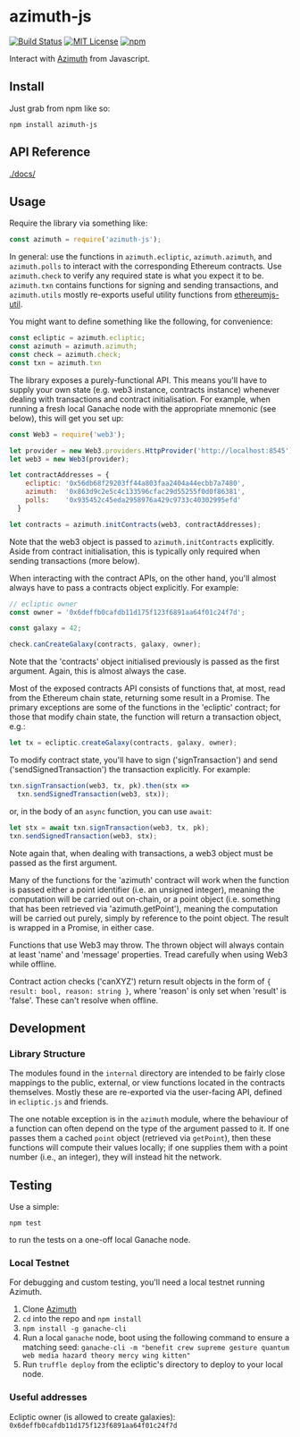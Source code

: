 # azimuth-js

[![Build Status](https://secure.travis-ci.org/urbit/azimuth-js.png)](http://travis-ci.org/urbit/azimuth-js)
[![MIT License](https://img.shields.io/badge/license-MIT-blue.svg)](https://github.com/urbit/azimuth-js/blob/master/LICENSE)
[![npm](https://img.shields.io/npm/v/azimuth-js.svg)](https://www.npmjs.com/package/azimuth-js)

Interact with [Azimuth](https://github.com/urbit/azimuth-solidity) from
Javascript.

## Install

Just grab from npm like so:

```
npm install azimuth-js
```

## API Reference

[./docs/](./docs/index.md)

## Usage

Require the library via something like:

```javascript
const azimuth = require('azimuth-js');
```

In general: use the functions in `azimuth.ecliptic`, `azimuth.azimuth`, and
`azimuth.polls` to interact with the corresponding Ethereum contracts.  Use
`azimuth.check` to verify any required state is what you expect it to be.
`azimuth.txn` contains functions for signing and sending transactions, and
`azimuth.utils` mostly re-exports useful utility functions from
[ethereumjs-util](https://github.com/ethereumjs/ethereumjs-util).

You might want to define something like the following, for convenience:

```javascript
const ecliptic = azimuth.ecliptic;
const azimuth = azimuth.azimuth;
const check = azimuth.check;
const txn = azimuth.txn
```

The library exposes a purely-functional API.  This means you'll have to supply
your own state (e.g. web3 instance, contracts instance) whenever dealing with
transactions and contract initialisation.  For example, when running a fresh
local Ganache node with the appropriate mnemonic (see below), this will get you
set up:

```javascript
const Web3 = require('web3');

let provider = new Web3.providers.HttpProvider('http://localhost:8545');
let web3 = new Web3(provider);

let contractAddresses = {
    ecliptic: '0x56db68f29203ff44a803faa2404a44ecbb7a7480',
    azimuth:  '0x863d9c2e5c4c133596cfac29d55255f0d0f86381',
    polls:    '0x935452c45eda2958976a429c9733c40302995efd'
  }

let contracts = azimuth.initContracts(web3, contractAddresses);
```

Note that the web3 object is passed to `azimuth.initContracts` explicitly.
Aside from contract initialisation, this is typically only required when
sending transactions (more below).

When interacting with the contract APIs, on the other hand, you'll almost
always have to pass a contracts object explicitly.  For example:

```javascript
// ecliptic owner
const owner = '0x6deffb0cafdb11d175f123f6891aa64f01c24f7d';

const galaxy = 42;

check.canCreateGalaxy(contracts, galaxy, owner);
```

Note that the 'contracts' object initialised previously is passed as the first
argument.  Again, this is almost always the case.

Most of the exposed contracts API consists of functions that, at most, read
from the Ethereum chain state, returning some result in a Promise.  The primary
exceptions are some of the functions in the 'ecliptic' contract; for those
that modify chain state, the function will return a transaction object, e.g.:

```javascript
let tx = ecliptic.createGalaxy(contracts, galaxy, owner);
```

To modify contract state, you'll have to sign ('signTransaction') and send
('sendSignedTransaction') the transaction explicitly.  For example:

```javascript
txn.signTransaction(web3, tx, pk).then(stx =>
  txn.sendSignedTransaction(web3, stx));
```

or, in the body of an `async` function, you can use `await`:

```javascript
let stx = await txn.signTransaction(web3, tx, pk);
txn.sendSignedTransaction(web3, stx);
```

Note again that, when dealing with transactions, a web3 object must be passed
as the first argument.

Many of the functions for the 'azimuth' contract will work when the function is
passed either a point identifier (i.e. an unsigned integer), meaning the
computation will be carried out on-chain, or a point object (i.e. something that
has been retrieved via 'azimuth.getPoint'), meaning the computation will be
carried out purely, simply by reference to the point object.  The result is
wrapped in a Promise, in either case.

Functions that use Web3 may throw. The thrown object will always contain at
least 'name' and 'message' properties. Tread carefully when using Web3 while
offline.

Contract action checks ('canXYZ') return result objects in the form of `{
result: bool, reason: string }`, where 'reason' is only set when 'result' is
'false'.  These can't resolve when offline.

## Development

### Library Structure

The modules found in the `internal` directory are intended to be fairly close
mappings to the public, external, or view functions located in the contracts
themselves.  Mostly these are re-exported via the user-facing API, defined in
`ecliptic.js` and friends.

The one notable exception is in the `azimuth` module, where the behaviour of a
function can often depend on the type of the argument passed to it.  If one
passes them a cached `point` object (retrieved via `getPoint`), then these
functions will compute their values locally; if one supplies them with a point
number (i.e., an integer), they will instead hit the network.

## Testing

Use a simple:

`npm test`

to run the tests on a one-off local Ganache node.

### Local Testnet

For debugging and custom testing, you'll need a local testnet running Azimuth.

1. Clone [Azimuth](https://github.com/urbit/azimuth-solidity)
2. `cd` into the repo and `npm install`
3. `npm install -g ganache-cli`
3. Run a local `ganache` node, boot using the following command to ensure a matching seed:
   `ganache-cli -m "benefit crew supreme gesture quantum web media hazard theory mercy wing kitten"`
4. Run `truffle deploy` from the ecliptic's directory to deploy to your local node.

### Useful addresses

Ecliptic owner (is allowed to create galaxies):
`0x6deffb0cafdb11d175f123f6891aa64f01c24f7d`

